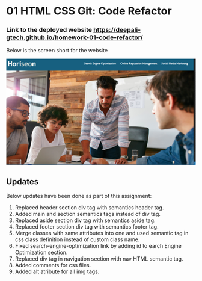 # 01 HTML CSS Git: Code Refactor

### Link to the deployed website https://deepali-gtech.github.io/homework-01-code-refactor/ 

Below is the screen short for the website

![Website](./assets/images/website.png)

## Updates

Below updates have been done as part of this assignment:

1. Replaced header section div tag with semantics header tag.
2. Added main and section semantics tags instead of div tag.
3. Replaced aside section div tag with semantics aside tag.
4. Replaced footer section div tag with semantics footer tag.
5. Merge classes with same attributes into one and used semantic tag in css class definition instead of custom class name.
6. Fixed search-engine-optimization link by adding id to earch Engine Optimization section.
7. Replaced div tag in navigation section with nav HTML semantic tag.
8. Added comments for css files.
9. Added alt atribute for all img tags.


